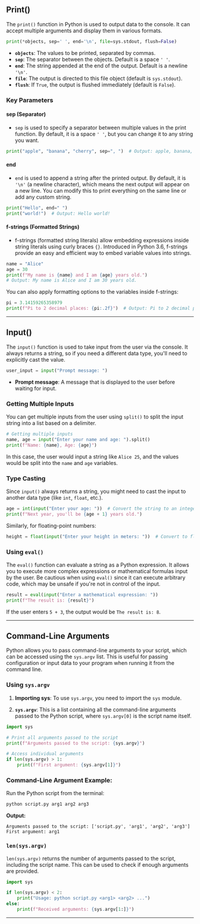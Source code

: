 

## Print()

The `print()` function in Python is used to output data to the console. It can accept multiple arguments and display them in various formats. 

```python
print(*objects, sep=' ', end='\n', file=sys.stdout, flush=False)
```

- **`objects`**: The values to be printed, separated by commas.
- **`sep`**: The separator between the objects. Default is a space `' '`.
- **`end`**: The string appended at the end of the output. Default is a newline `'\n'`.
- **`file`**: The output is directed to this file object (default is `sys.stdout`).
- **`flush`**: If `True`, the output is flushed immediately (default is `False`).

### Key Parameters

#### sep (Separator)

- `sep` is used to specify a separator between multiple values in the print function. By default, it is a space `' '`, but you can change it to any string you want.
  
```python
print("apple", "banana", "cherry", sep=", ")  # Output: apple, banana, cherry
```

#### end

- `end` is used to append a string after the printed output. By default, it is `'\n'` (a newline character), which means the next output will appear on a new line. You can modify this to print everything on the same line or add any custom string.

```python
print("Hello", end=" ")
print("world!")  # Output: Hello world!
```

#### f-strings (Formatted Strings)

- f-strings (formatted string literals) allow embedding expressions inside string literals using curly braces `{}`. Introduced in Python 3.6, f-strings provide an easy and efficient way to embed variable values into strings.

```python
name = "Alice"
age = 30
print(f"My name is {name} and I am {age} years old.")
# Output: My name is Alice and I am 30 years old.
```

You can also apply formatting options to the variables inside f-strings:

```python
pi = 3.14159265358979
print(f"Pi to 2 decimal places: {pi:.2f}")  # Output: Pi to 2 decimal places: 3.14
```

---

## Input()

The `input()` function is used to take input from the user via the console. It always returns a string, so if you need a different data type, you'll need to explicitly cast the value.

```python
user_input = input("Prompt message: ")
```

- **Prompt message**: A message that is displayed to the user before waiting for input.

### Getting Multiple Inputs

You can get multiple inputs from the user using `split()` to split the input string into a list based on a delimiter.

```python
# Getting multiple inputs
name, age = input("Enter your name and age: ").split()
print(f"Name: {name}, Age: {age}")
```

In this case, the user would input a string like `Alice 25`, and the values would be split into the `name` and `age` variables.

### Type Casting

Since `input()` always returns a string, you might need to cast the input to another data type (like `int`, `float`, etc.).

```python
age = int(input("Enter your age: "))  # Convert the string to an integer
print(f"Next year, you'll be {age + 1} years old.")
```

Similarly, for floating-point numbers:

```python
height = float(input("Enter your height in meters: "))  # Convert to float
```

### Using `eval()`

The `eval()` function can evaluate a string as a Python expression. It allows you to execute more complex expressions or mathematical formulas input by the user. Be cautious when using `eval()` since it can execute arbitrary code, which may be unsafe if you're not in control of the input.

```python
result = eval(input("Enter a mathematical expression: "))
print(f"The result is: {result}")
```

If the user enters `5 + 3`, the output would be `The result is: 8`.

---

## Command-Line Arguments

Python allows you to pass command-line arguments to your script, which can be accessed using the `sys.argv` list. This is useful for passing configuration or input data to your program when running it from the command line.

### Using `sys.argv`

1. **Importing sys**: To use `sys.argv`, you need to import the `sys` module.

2. **`sys.argv`**: This is a list containing all the command-line arguments passed to the Python script, where `sys.argv[0]` is the script name itself.

```python
import sys

# Print all arguments passed to the script
print(f"Arguments passed to the script: {sys.argv}")

# Access individual arguments
if len(sys.argv) > 1:
    print(f"First argument: {sys.argv[1]}")
```

### Command-Line Argument Example:

Run the Python script from the terminal:

```bash
python script.py arg1 arg2 arg3
```

**Output:**
```
Arguments passed to the script: ['script.py', 'arg1', 'arg2', 'arg3']
First argument: arg1
```

### `len(sys.argv)`

`len(sys.argv)` returns the number of arguments passed to the script, including the script name. This can be used to check if enough arguments are provided.

```python
import sys

if len(sys.argv) < 2:
    print("Usage: python script.py <arg1> <arg2> ...")
else:
    print(f"Received arguments: {sys.argv[1:]}")
```

---

